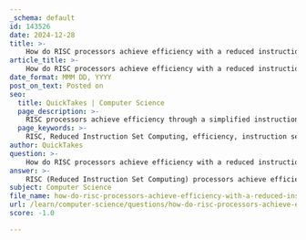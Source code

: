 ```yaml
---
_schema: default
id: 143526
date: 2024-12-28
title: >-
    How do RISC processors achieve efficiency with a reduced instruction set?
article_title: >-
    How do RISC processors achieve efficiency with a reduced instruction set?
date_format: MMM DD, YYYY
post_on_text: Posted on
seo:
  title: QuickTakes | Computer Science
  page_description: >-
    RISC processors achieve efficiency through a simplified instruction set, load/store architecture, pipelining, Harvard architecture, reduced control logic complexity, and energy efficiency, enabling high-speed execution and low power consumption.
  page_keywords: >-
    RISC, Reduced Instruction Set Computing, efficiency, instruction set, load/store architecture, pipelining, Harvard architecture, control logic, energy efficiency, ARM, RISC-V, mobile devices, embedded systems
author: QuickTakes
question: >-
    How do RISC processors achieve efficiency with a reduced instruction set?
answer: >-
    RISC (Reduced Instruction Set Computing) processors achieve efficiency through several key design principles that focus on a reduced instruction set and high-speed execution. Here are the main ways in which RISC processors enhance their efficiency:\n\n1. **Simplified Instruction Set**: RISC processors utilize a small set of simple instructions that can be executed in a single clock cycle. This simplicity allows for faster decoding and execution of instructions, reducing the time taken to perform operations compared to more complex instruction sets found in CISC (Complex Instruction Set Computing) architectures.\n\n2. **Load/Store Architecture**: RISC architectures typically employ a load/store model, where operations are performed on data stored in registers rather than directly in memory. This means that data must first be loaded into registers before any processing can occur. By minimizing the number of memory accesses, RISC processors can execute instructions more quickly and efficiently.\n\n3. **Pipelining**: RISC processors often implement pipelining, a technique that allows multiple instruction phases (fetch, decode, execute, and write-back) to occur simultaneously. This increases instruction throughput and overall performance, as different stages of multiple instructions can be processed in parallel.\n\n4. **Harvard Architecture**: Many RISC processors utilize Harvard architecture, which features separate memory units for instructions and data. This allows simultaneous access to both, reducing bottlenecks that occur in von Neumann architectures where instructions and data share the same memory space. The ability to fetch instructions and data concurrently enhances the overall throughput and efficiency of RISC processors.\n\n5. **Reduced Control Logic Complexity**: The simplicity of the instruction set and the use of separate pathways for instructions and data in Harvard architecture lead to less complex control logic. This simplification allows for faster instruction execution and reduces the overhead associated with managing a more complex instruction set.\n\n6. **Energy Efficiency**: RISC architectures, such as ARM and RISC-V, are designed with energy efficiency in mind. The reduced instruction set typically leads to lower power consumption compared to CISC architectures, making RISC processors particularly suitable for embedded systems and mobile devices where battery life is critical.\n\nIn summary, RISC processors achieve efficiency through a combination of a simplified instruction set, load/store architecture, pipelining, the use of Harvard architecture, reduced control logic complexity, and energy efficiency. These design choices enable RISC processors to execute instructions at high speeds while maintaining low power consumption, making them ideal for a variety of applications.
subject: Computer Science
file_name: how-do-risc-processors-achieve-efficiency-with-a-reduced-instruction-set.md
url: /learn/computer-science/questions/how-do-risc-processors-achieve-efficiency-with-a-reduced-instruction-set
score: -1.0

---
```


&nbsp;